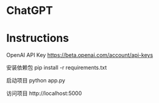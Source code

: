 # ChatGPT

# Instructions
OpenAI API Key
https://beta.openai.com/account/api-keys

安装依赖包 pip install -r requirements.txt

启动项目 python app.py

访问项目 http://localhost:5000
